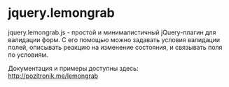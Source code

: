 jquery.lemongrab
================

jquery.lemongrab.js - простой и минималистичный jQuery-плагин для валидации форм. С его помощью можно задавать условия валидации полей, описывать реакцию на изменение состояния, и связывать поля по условиям.

Документация и примеры доступны здесь: http://pozitronik.me/lemongrab
